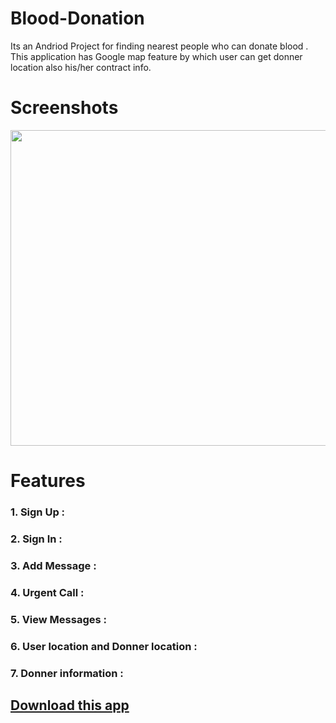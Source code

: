 # Blood-Donation
 Its an Andriod Project for finding nearest people who can donate blood . This application has Google map feature by which user can get donner location also his/her contract info.

# Screenshots 
<img src="https://user-images.githubusercontent.com/47663440/98243135-b9a43000-1f97-11eb-9fd1-c539b62be8d2.jpg" width="900" height="505"/>

# Features

### 1. Sign Up : 

### 2. Sign In : 

### 3. Add Message : 

### 4. Urgent Call : 

### 5. View Messages : 

### 6. User location and Donner location : 

### 7. Donner information : 




## [Download this app ]( https://drive.google.com/file/d/1okfdtyw67KmiwPCkfiTsyPQU0inhOkM6/view?usp=sharing)

